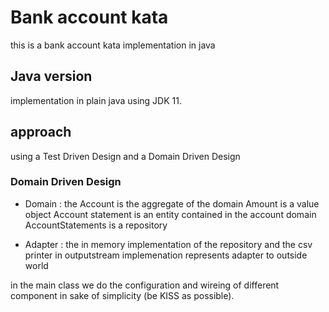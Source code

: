 # Bank account kata
this is a bank account kata implementation in java

## Java version
implementation in plain java using JDK 11.

## approach 
using a Test Driven Design and a Domain Driven Design

### Domain Driven Design
* Domain : 
the Account is the aggregate of the domain 
Amount is a value object
Account statement is an entity contained in the account domain
AccountStatements is a repository

* Adapter : 
the in memory implementation of the repository and the csv printer in outputstream implemenation represents adapter to outside world

in the main class we do the configuration and wireing of different component in sake of simplicity (be KISS as possible).
